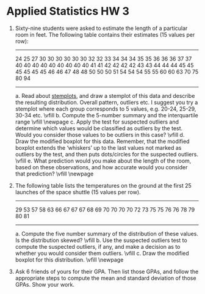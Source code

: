 # Applied Statistics HW 3

1. Sixty-nine students were asked to estimate the length of a particular room in feet. The following table contains their estimates (15 values per row):

    --- --- --- --- --- --- --- --- --- --- --- --- --- --- ---
     24  25  27  30  30  30  30  30  30  32  32  33  34  34  34
     35  35  36  36  36  37  37  40  40  40  40  40  40  40  40
     40  41  41  42  42  42  42  43  43  44  44  44  45  45  45
     45  45  45  46  46  47  48  48  50  50  50  51  54  54  54
     55  55  60  60  63  70  75  80  94
    --- --- --- --- --- --- --- --- --- --- --- --- --- --- ---

    a. Read about [stemplots](https://en.wikipedia.org/wiki/Stem-and-leaf_display), and draw a stemplot of this data and describe the resulting distribution. Overall pattern, outliers etc. I suggest you try a stemplot where each group corresponds to 5 values, e.g. 20-24, 25-29, 30-34 etc.
    \vfill
    b. Compute the 5-number summary and the interquartile range
    \vfill
    \newpage
    c. Apply the test for suspected outliers and determine which values would be classified as outliers by the test. Would you consider those values to be outliers in this case?
    \vfill
    d. Draw the modified boxplot for this data. Remember, that the modified boxplot extends the ‘whiskers’ up to the last values not marked as outliers by the test, and then puts dots/circles for the suspected outliers.
    \vfill
    e. What prediction would you make about the length of the room, based on these observations, and how accurate would you consider that prediction?
    \vfill
    \newpage
2. The following table lists the temperatures on the ground at the first 25 launches of the space shuttle (15 values per row).

    --- --- --- --- --- --- --- --- --- --- --- --- --- --- ---
     29  53  57  58  63  66  67  67  67  68  69  70  70  70  70
     72  73  75  75  76  76  78  79  80  81
    --- --- --- --- --- --- --- --- --- --- --- --- --- --- ---

    a. Compute the five number summary of the distribution of these values. Is the distribution skewed?
    \vfill
    b. Use the suspected outliers test to compute the suspected outliers, if any, and make a decision as to whether you would consider them outliers.
    \vfill
    c. Draw the modified boxplot for this distribution.
    \vfill
    \newpage
3. Ask 6 friends of yours for their GPA. Then list those GPAs, and follow the appropriate steps to compute the mean and standard deviation of those GPAs. Show your work.
